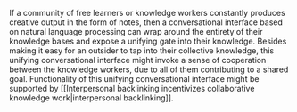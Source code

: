 If a community of free learners or knowledge workers constantly produces creative output in the form of notes, then a conversational interface based on natural language processing can wrap around the entirety of their knowledge bases and expose a unifying gate into their knowledge. Besides making it easy for an outsider to tap into their collective knowledge, this unifying conversational interface might invoke a sense of cooperation between the knowledge workers, due to all of them contributing to a shared goal. Functionality of this unifying conversational interface might be supported by [[Interpersonal backlinking incentivizes collaborative knowledge work|interpersonal backlinking]].